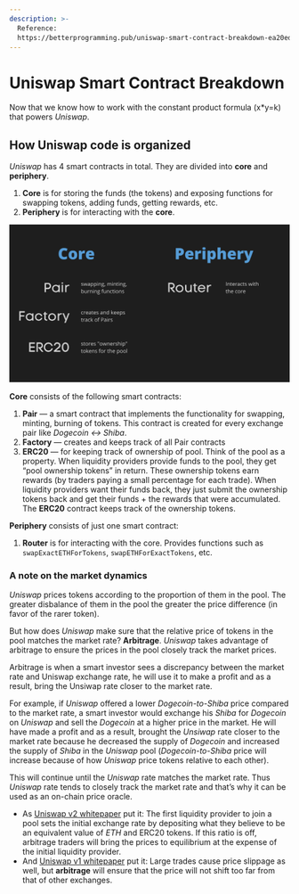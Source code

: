 ```yaml
---
description: >-
  Reference:
  https://betterprogramming.pub/uniswap-smart-contract-breakdown-ea20edf1a0ff
---
```


# Uniswap Smart Contract Breakdown

Now that we know how to work with the constant product formula (x\*y=k) that powers _Uniswap_.

## How Uniswap code is organized <a href="#e03a" id="e03a"></a>

_Uniswap_ has 4 smart contracts in total. They are divided into **core** and **periphery**.

1. **Core** is for storing the funds (the tokens) and exposing functions for swapping tokens, adding funds, getting rewards, etc.
2. **Periphery** is for interacting with the **core**.

![](<../../../.gitbook/assets/imagem (3).png>)

**Core** consists of the following smart contracts:

1. **Pair** — a smart contract that implements the functionality for swapping, minting, burning of tokens. This contract is created for every exchange pair like _Dogecoin ↔ Shiba_.
2. **Factory** — creates and keeps track of all Pair contracts
3. **ERC20** — for keeping track of ownership of pool. Think of the pool as a property. When liquidity providers provide funds to the pool, they get “pool ownership tokens” in return. These ownership tokens earn rewards (by traders paying a small percentage for each trade). When liquidity providers want their funds back, they just submit the ownership tokens back and get their funds + the rewards that were accumulated. The **ERC20** contract keeps track of the ownership tokens.

**Periphery** consists of just one smart contract:

1. **Router** is for interacting with the core. Provides functions such as `swapExactETHForTokens`, `swapETHForExactTokens`, etc.



### A note on the market dynamics <a href="#c4b6" id="c4b6"></a>

_Uniswap_ prices tokens according to the proportion of them in the pool. The greater disbalance of them in the pool the greater the price difference (in favor of the rarer token).

But how does _Uniswap_ make sure that the relative price of tokens in the pool matches the market rate? **Arbitrage**. _Uniswap_ takes advantage of arbitrage to ensure the prices in the pool closely track the market prices.

Arbitrage is when a smart investor sees a discrepancy between the market rate and Uniswap exchange rate, he will use it to make a profit and as a result, bring the Unsiwap rate closer to the market rate.

For example, if _Uniswap_ offered a lower _Dogecoin-to-Shiba_ price compared to the market rate, a smart investor would exchange his _Shiba_ for _Dogecoin_ on _Uniswap_ and sell the _Dogecoin_ at a higher price in the market. He will have made a profit and as a result, brought the _Unsiwap_ rate closer to the market rate because he decreased the supply of _Dogecoin_ and increased the supply of _Shiba_ in the _Uniswap_ pool (_Dogecoin-to-Shiba_ price will increase because of how _Uniswap_ price tokens relative to each other).

This will continue until the _Uniswap_ rate matches the market rate. Thus _Uniswap_ rate tends to closely track the market rate and that’s why it can be used as an on-chain price oracle.

* As [Uniswap v2 whitepaper](https://uniswap.org/whitepaper.pdf) put it: The first liquidity provider to join a pool sets the initial exchange rate by depositing what they believe to be an equivalent value of _ETH_ and ERC20 tokens. If this ratio is off, arbitrage traders will bring the prices to equilibrium at the expense of the initial liquidity provider.
* And [Uniswap v1 whitepaper](https://hackmd.io/@HaydenAdams/HJ9jLsfTz?type=view) put it: Large trades cause price slippage as well, but **arbitrage** will ensure that the price will not shift too far from that of other exchanges.
